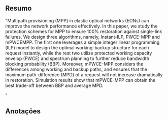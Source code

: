 ## Resumo

"Multipath provisioning (MPP) in elastic optical networks (EONs) can improve the network performance effectively. In this paper, we study the protection schemes for MPP to ensure 100% restoration against single-link failures. We design three algorithms, namely, Instant-ILP, PWCE-MPP and mPWCEMPP. The first one leverages a simple integer linear programming (ILP) model to design the optimal working-backup structure for each request instantly, while the rest two utilize protected working capacity envelop (PWCE) and spectrum planning to further reduce bandwidth blocking probability (BBP). Moreover, mPWCE-MPP considers the differences among working and backup paths, and ensures that the maximum path-difference (MPD) of a request will not increase dramatically in restoration. Simulation results show that mPWCE-MPP can obtain the best trade-off between BBP and average MPD.

"


## Anotações

